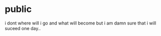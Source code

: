 # public
i dont where will i go and what will become but 
i am damn sure that i will suceed one day..
